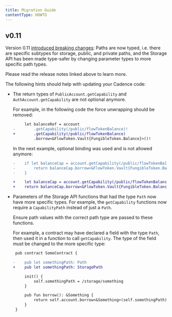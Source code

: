 ```yaml
---
title: Migration Guide
contentType: HOWTO
---
```


## v0.11

Version 0.11 [introduced breaking changes](https://github.com/onflow/cadence/releases/tag/v0.11.0):
Paths are now typed, i.e. there are specific subtypes for storage, public, and private paths,
and the Storage API has been made type-safer by changing parameter types to more specific path types.

Please read the release notes linked above to learn more.

The following hints should help with updating your Cadence code:

- The return types of `PublicAccount.getCapability` and `AuthAccount.getCapability` are not optional anymore.

  For example, in the following code the force unwrapping should be removed:

  ```diff
       let balanceRef = account
  -        .getCapability(/public/flowTokenBalance)!
  +        .getCapability(/public/flowTokenBalance)
           .borrow<&FlowToken.Vault{FungibleToken.Balance}>()!
  ```

  In the next example, optional binding was used and is not allowed anymore:

  ```diff
  -    if let balanceCap = account.getCapability(/public/flowTokenBalance) {
  -        return balanceCap.borrow<&FlowToken.Vault{FungibleToken.Balance}>()!
  -    }

  +    let balanceCap = account.getCapability(/public/flowTokenBalance)
  +    return balanceCap.borrow<&FlowToken.Vault{FungibleToken.Balance}>()!
  ```

- Parameters of the Storage API functions that had the type `Path` now have more specific types.
  For example, the `getCapability` functions now require a `CapabilityPath` instead of just a `Path`.

  Ensure path values with the correct path type are passed to these functions.

  For example, a contract may have declared a field with the type `Path`, then used it in a function to call `getCapability`.
  The type of the field must be changed to the more specific type:

    ```diff
     pub contract SomeContract {

    -    pub let somethingPath: Path
    +    pub let somethingPath: StoragePath

         init() {
             self.somethingPath = /storage/something
         }

         pub fun borrow(): &Something {
             return self.account.borrow<&Something>(self.somethingPath)
         }
     }
    ```
